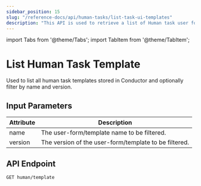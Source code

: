 ```yaml
---
sidebar_position: 15
slug: "/reference-docs/api/human-tasks/list-task-ui-templates"
description: "This API is used to retrieve a list of Human task user forms stored in Orkes Conductor based on the search criteria."
---
```


import Tabs from '@theme/Tabs';
import TabItem from '@theme/TabItem';

# List Human Task Template

Used to list all human task templates stored in Conductor and optionally filter by name and version.

## Input Parameters

| Attribute | Description         |
|-----------|---------------------| 
| name      | The user-form/template name to be filtered.   | 
| version   | The version of the user-form/template to be filtered.| 

## API Endpoint 

```
GET human/template
```

